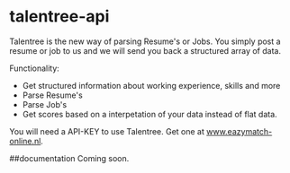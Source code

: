 # talentree-api
Talentree is the new way of parsing Resume's or Jobs. You simply post a resume or job to us and we will send you back a structured array of data.

Functionality:
- Get structured information about working experience, skills and more
- Parse Resume's
- Parse Job's
- Get scores based on a interpetation of your data instead of flat data.

You will need a API-KEY to use Talentree. Get one at www.eazymatch-online.nl.

##documentation
Coming soon.